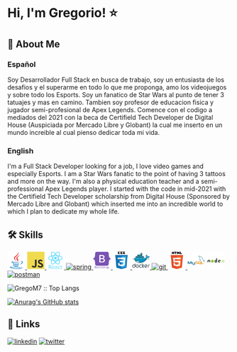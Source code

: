 
# Hi, I'm Gregorio! :star:


## 🚀 About Me

### Español
Soy Desarrollador Full Stack en busca de trabajo, soy un entusiasta de los desafios y el superarme en todo lo que me proponga, amo los videojuegos y sobre todo los Esports. Soy un fanatico de Star Wars al punto de tener 3 tatuajes y mas en camino. Tambien soy profesor de educacion fisica y jugador semi-profesional de Apex Legends.
Comence con el codigo a mediados del 2021 con la beca de Certifield Tech Developer de Digital House (Auspiciada por Mercado Libre y Globant) la cual me inserto en un mundo increible al cual pienso dedicar toda mi vida.

### English
I'm a Full Stack Developer looking for a job, I love video games and especially Esports. I am a Star Wars fanatic to the point of having 3 tattoos and more on the way. I'm also a physical education teacher and a semi-professional Apex Legends player.
I started with the code in mid-2021 with the Certifield Tech Developer scholarship from Digital House (Sponsored by Mercado Libre and Globant) which inserted me into an incredible world to which I plan to dedicate my whole life.


## 🛠 Skills

<p align="left"><a href="https://www.java.com" target="_blank" rel="noreferrer"> <img src="https://raw.githubusercontent.com/devicons/devicon/master/icons/java/java-original.svg" alt="java" width="40" height="40"/> </a> <a href="https://developer.mozilla.org/en-US/docs/Web/JavaScript" target="_blank" rel="noreferrer"> <img src="https://raw.githubusercontent.com/devicons/devicon/master/icons/javascript/javascript-original.svg" alt="javascript" width="40" height="40"/> <a href="https://reactjs.org/" target="_blank" rel="noreferrer"> <img src="https://raw.githubusercontent.com/devicons/devicon/master/icons/react/react-original-wordmark.svg" alt="react" width="40" height="40"/> </a> <a href="https://spring.io/" target="_blank" rel="noreferrer"> <img src="https://www.vectorlogo.zone/logos/springio/springio-icon.svg" alt="spring" width="40" height="40"/> </a>   <a href="https://getbootstrap.com" target="_blank" rel="noreferrer"> <img src="https://raw.githubusercontent.com/devicons/devicon/master/icons/bootstrap/bootstrap-plain-wordmark.svg" alt="bootstrap" width="40" height="40"/> </a> <a href="https://www.w3schools.com/css/" target="_blank" rel="noreferrer"> <img src="https://raw.githubusercontent.com/devicons/devicon/master/icons/css3/css3-original-wordmark.svg" alt="css3" width="40" height="40"/> </a> <a href="https://www.docker.com/" target="_blank" rel="noreferrer"> <img src="https://raw.githubusercontent.com/devicons/devicon/master/icons/docker/docker-original-wordmark.svg" alt="docker" width="40" height="40"/> </a> <a href="https://git-scm.com/" target="_blank" rel="noreferrer"> <img src="https://www.vectorlogo.zone/logos/git-scm/git-scm-icon.svg" alt="git" width="40" height="40"/> </a> <a href="https://www.w3.org/html/" target="_blank" rel="noreferrer"> <img src="https://raw.githubusercontent.com/devicons/devicon/master/icons/html5/html5-original-wordmark.svg" alt="html5" width="40" height="40"/> </a>   <img src="https://raw.githubusercontent.com/devicons/devicon/master/icons/mysql/mysql-original-wordmark.svg" alt="mysql" width="40" height="40"/> </a> <a href="https://nodejs.org" target="_blank" rel="noreferrer"> <img src="https://raw.githubusercontent.com/devicons/devicon/master/icons/nodejs/nodejs-original-wordmark.svg" alt="nodejs" width="40" height="40"/> </a> <a href="https://postman.com" target="_blank" rel="noreferrer"> <img src="https://www.vectorlogo.zone/logos/getpostman/getpostman-icon.svg" alt="postman" width="40" height="40"/> </a>  </p>

<p><img src="https://github-readme-stats.vercel.app/api/top-langs/?username=GregoM7&langs_count=10&theme=dark&layout=compact" alt="GregoM7 :: Top Langs" /></p>

[![Anurag's GitHub stats](https://github-readme-stats.vercel.app/api?username=GregoM7&show_icons=true&theme=dark&layout=compact)](https://github.com/anuraghazra/github-readme-stats)




## 🔗 Links
[![linkedin](https://img.shields.io/badge/linkedin-0A66C2?style=for-the-badge&logo=linkedin&logoColor=white)](https://www.linkedin.com/in/gregomartinez7)
[![twitter](https://img.shields.io/badge/twitter-1DA1F2?style=for-the-badge&logo=twitter&logoColor=white)](https://twitter.com/GregoMartinez7)

